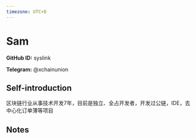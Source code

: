 ```yaml
---
timezone: UTC+8
---
```


# Sam

**GitHub ID:** syslink

**Telegram:** @xchainunion

## Self-introduction

区块链行业从事技术开发7年，目前是独立、全占开发者，开发过公链，IDE，去中心化订单薄等项目

## Notes

<!-- Content_START -->


<!-- Content_END -->
